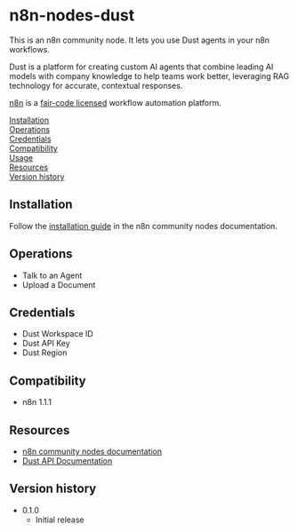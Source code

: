 # n8n-nodes-dust

This is an n8n community node. It lets you use Dust agents in your n8n workflows.

Dust is a platform for creating custom AI agents that combine leading AI models with company knowledge to help teams work better, leveraging RAG technology for accurate, contextual responses.

[n8n](https://n8n.io/) is a [fair-code licensed](https://docs.n8n.io/reference/license/) workflow automation platform.

[Installation](#installation)  
[Operations](#operations)  
[Credentials](#credentials) <!-- delete if no auth needed -->  
[Compatibility](#compatibility)  
[Usage](#usage) <!-- delete if not using this section -->  
[Resources](#resources)  
[Version history](#version-history) <!-- delete if not using this section -->

## Installation

Follow the [installation guide](https://docs.n8n.io/integrations/community-nodes/installation/) in the n8n community nodes documentation.

## Operations

- Talk to an Agent
- Upload a Document

## Credentials

- Dust Workspace ID
- Dust API Key
- Dust Region

## Compatibility

- n8n 1.1.1

## Resources

- [n8n community nodes documentation](https://docs.n8n.io/integrations/community-nodes/)
- [Dust API Documentation](https://docs.dust.tt/reference/api)

## Version history

- 0.1.0
  - Initial release
